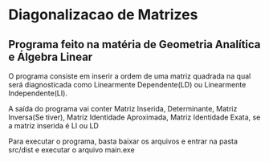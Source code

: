 # Diagonalizacao de Matrizes 

## Programa feito na matéria de Geometria Analítica e Álgebra Linear

O programa consiste em inserir a ordem de uma matriz quadrada na qual será diagnosticada como Linearmente Dependente(LD) ou Linearmente Independente(LI).


A saída do programa vai conter Matriz Inserida, Determinante, Matriz Inversa(Se tiver), Matriz Identidade Aproximada, Matriz Identidade Exata, se a matriz inserida é LI ou LD  


Para executar o programa, basta baixar os arquivos e entrar na pasta src/dist e executar o arquivo main.exe

